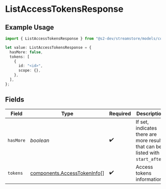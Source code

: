 # ListAccessTokensResponse

## Example Usage

```typescript
import { ListAccessTokensResponse } from "@s2-dev/streamstore/models/components";

let value: ListAccessTokensResponse = {
  hasMore: false,
  tokens: [
    {
      id: "<id>",
      scope: {},
    },
  ],
};
```

## Fields

| Field                                                                           | Type                                                                            | Required                                                                        | Description                                                                     |
| ------------------------------------------------------------------------------- | ------------------------------------------------------------------------------- | ------------------------------------------------------------------------------- | ------------------------------------------------------------------------------- |
| `hasMore`                                                                       | *boolean*                                                                       | :heavy_check_mark:                                                              | If set, indicates there are more results that can be listed with `start_after`. |
| `tokens`                                                                        | [components.AccessTokenInfo](../../models/components/accesstokeninfo.md)[]      | :heavy_check_mark:                                                              | Access tokens information.                                                      |